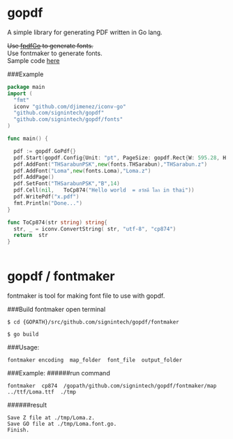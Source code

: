 gopdf
=====

A simple library for generating PDF written in Go lang.

<strike>Use [fpdfGo](https://github.com/signintech/fpdfGo) to generate fonts.</strike><br />
Use fontmaker to generate fonts.<br />
Sample code [here](https://github.com/oneplus1000/gopdfusecase) 

###Example
  ```go
  package main
  import (
	"fmt"
	iconv "github.com/djimenez/iconv-go"
	"github.com/signintech/gopdf"
	"github.com/signintech/gopdf/fonts"
  )

  func main() {

	pdf := gopdf.GoPdf{}
	pdf.Start(gopdf.Config{Unit: "pt", PageSize: gopdf.Rect{W: 595.28, H: 841.89}}) //A4
	pdf.AddFont("THSarabunPSK",new(fonts.THSarabun),"THSarabun.z")
	pdf.AddFont("Loma",new(fonts.Loma),"Loma.z")
	pdf.AddPage()
	pdf.SetFont("THSarabunPSK","B",14)
	pdf.Cell(nil,   ToCp874("Hello world  = สวัสดี โลก in thai"))
	pdf.WritePdf("x.pdf")
	fmt.Println("Done...")
  }

  func ToCp874(str string) string{
	str, _ = iconv.ConvertString( str, "utf-8", "cp874") 
	return  str
  }
	
  ```
gopdf / fontmaker
======
fontmaker is tool for making font file to use with gopdf.

###Build fontmaker
  open terminal 
  ```
  $ cd {GOPATH}/src/github.com/signintech/gopdf/fontmaker

  $ go build
  ```
###Usage:
  ```
  fontmaker encoding  map_folder  font_file  output_folder
  ```
###Example:
######run command
  ```
  fontmaker  cp874  /gopath/github.com/signintech/gopdf/fontmaker/map   ../ttf/Loma.ttf  ./tmp 
  ```
######result  
  ```
  Save Z file at ./tmp/Loma.z.
  Save GO file at ./tmp/Loma.font.go.
  Finish.
  ```

